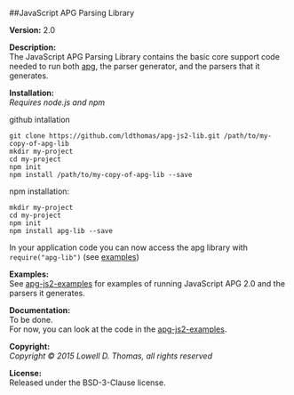 ##JavaScript APG Parsing Library

**Version:**  2.0

**Description:**  
The JavaScript APG Parsing Library contains the basic core support code needed to run both <a href="https://github.com/ldthomas/apg-js2">apg<a/>, the parser generator, and the parsers that it generates.

**Installation:**  
*Requires node.js and npm*

github intallation  
```
git clone https://github.com/ldthomas/apg-js2-lib.git /path/to/my-copy-of-apg-lib
mkdir my-project 
cd my-project 
npm init
npm install /path/to/my-copy-of-apg-lib --save
```
npm installation:  
```
mkdir my-project 
cd my-project 
npm init
npm install apg-lib --save
```
In your application code you can now access the apg library with `require("apg-lib")`
(see <a href="https://github.com/ldthomas/apg-js2-examples">examples</a>)

**Examples:**  
See <a href="https://github.com/ldthomas/apg-js2-examples">apg-js2-examples</a> for examples of running JavaScript APG 2.0 and the parsers it generates.
  
**Documentation:**  
To be done.  
For now, you can look at the code in the <a href="https://github.com/ldthomas/apg-js2-examples">apg-js2-examples</a>.

**Copyright:**  
  *Copyright &copy; 2015 Lowell D. Thomas, all rights reserved*  

**License:**  
Released under the BSD-3-Clause license.
      
